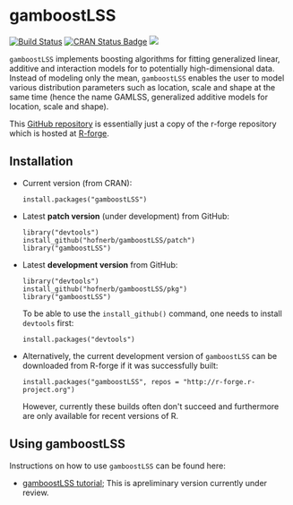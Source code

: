 gamboostLSS
===========

[![Build Status](https://travis-ci.org/hofnerb/gamboostLSS.svg?branch=master)](https://travis-ci.org/hofnerb/gamboostLSS) 
[![CRAN Status Badge](http://www.r-pkg.org/badges/version/gamboostLSS)](http://cran.r-project.org/package=gamboostLSS)
[![](http://cranlogs.r-pkg.org/badges/gamboostLSS)](http://cran.rstudio.com/web/packages/gamboostLSS/index.html)

`gamboostLSS` implements boosting algorithms for fitting generalized linear,
additive and interaction models for to potentially high-dimensional data.
Instead of modeling only the mean, `gamboostLSS` enables the user to model
various distribution parameters such as location, scale and shape at the same
time (hence the name GAMLSS, generalized additive models for location, scale and
shape).

This [GitHub repository](https://github.com/hofnerb/gamboostLSS) is essentially just
a copy of the r-forge repository which is hosted at
[R-forge](https://r-forge.r-project.org/projects/gamboostlss).

## Installation

- Current version (from CRAN): 
  ```
  install.packages("gamboostLSS")
  ```

- Latest **patch version** (under development) from GitHub:
  ```
  library("devtools")
  install_github("hofnerb/gamboostLSS/patch")
  library("gamboostLSS")
  ```

- Latest **development version** from GitHub:
  ```
  library("devtools")
  install_github("hofnerb/gamboostLSS/pkg")
  library("gamboostLSS")
  ```

  To be able to use the `install_github()` command, one needs to install `devtools` first:
  ```
  install.packages("devtools")
  ```

- Alternatively, the current development version of `gamboostLSS` 
  can be downloaded from R-forge if it was successfully built:
  ```
  install.packages("gamboostLSS", repos = "http://r-forge.r-project.org")
  ```
  However, currently these builds often don't succeed and furthermore are only available 
  for recent versions of R.
  
## Using gamboostLSS

Instructions on how to use `gamboostLSS` can be found here:
- [gamboostLSS tutorial](http://arxiv.org/pdf/1407.1774v1); This is apreliminary version currently under review.
